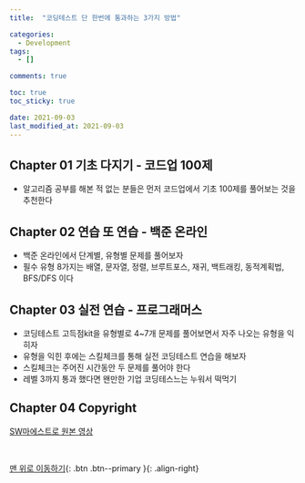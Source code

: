 ```yaml
---
title:  "코딩테스트 단 한번에 통과하는 3가지 방법"

categories:
  - Development
tags:
  - []

comments: true

toc: true
toc_sticky: true

date: 2021-09-03
last_modified_at: 2021-09-03
---
```


## Chapter 01 기초 다지기 - 코드업 100제
- 알고리즘 공부를 해본 적 없는 분들은 먼저 코드업에서 기초 100제를 풀어보는 것을 추천한다

## Chapter 02 연습 또 연습 - 백준 온라인
- 백준 온라인에서 단계별, 유형별 문제를 풀어보자
- 필수 유형 8가지는 배열, 문자열, 정렬, 브루트포스, 재귀, 백트래킹, 동적계획법, BFS/DFS 이다

## Chapter 03 실전 연습 - 프로그래머스
- 코딩테스트 고득점kit을 유형별로 4~7개 문제를 풀어보면서 자주 나오는 유형을 익히자
- 유형을 익힌 후에는 스킬체크를 통해 실전 코딩테스트 연습을 해보자
- 스킬체크는 주어진 시간동안 두 문제를 풀어야 한다
- 레벨 3까지 통과 했다면 왠만한 기업 코딩테스느는 누워서 떡먹기

## Chapter 04 Copyright
[ SW마에스트로 원본 영상 ](https://www.youtube.com/watch?v=BHEVExiUFgU/)

<br>

[맨 위로 이동하기](#){: .btn .btn--primary }{: .align-right}